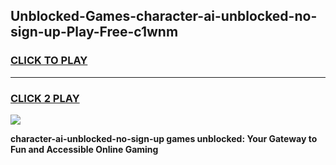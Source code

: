 
## Unblocked-Games-character-ai-unblocked-no-sign-up-Play-Free-c1wnm
<h3>
<a href="https://premium76.site?title=character-ai-unblocked-no-sign-up&ref=23A">CLICK TO PLAY</a></h3>
<hr>

<h3>
<a href="https://premium76.site?title=character-ai-unblocked-no-sign-up&ref=23A">CLICK 2 PLAY</a>
  
</h3>

<a href="https://premium76.site?title=character-ai-unblocked-no-sign-up&ref=23A"><img src="https://clearcache.store/games.png"></a>


**character-ai-unblocked-no-sign-up games unblocked: Your Gateway to Fun and Accessible Online Gaming**
